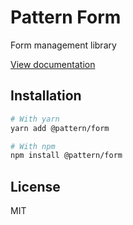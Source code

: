 # Pattern Form

Form management library

[View documentation](https://pattern-ui.design/)

## Installation

```sh
# With yarn
yarn add @pattern/form

# With npm
npm install @pattern/form
```

## License

MIT

